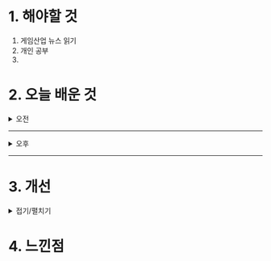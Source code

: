 
# 1. 해야할 것

1. 게임산업 뉴스 읽기 
2. 개인 공부  
3. 



# 2. 오늘 배운 것

<details>
<summary>오전</summary>

## 오늘의 뉴스
### 요약
10월 30일 수요일 오늘의 게임 뉴스

■ 배그 모바일, 국제 e스포츠 대회 ‘2024 PMGC’ 31일 개막
크래프톤(대표 김창한)이 운영하는 배틀그라운드 모바일의 최상위 국제 e스포츠 대회인 '2024 배틀그라운드 모바일 글로벌 챔피언십(2024 PUBG MOBILE Global Championship, 이하 2024 PMGC)'이 31일 개막합니다. 그룹 스테이지는 총 48개 팀이 옐로우, 레드, 그린 3개 그룹에 각각 16개 팀씩 편성돼 그룹별로 4일간 24개의 매치를 치르며, 그룹별 상위 3개 팀씩 총 9개 팀은 그랜드 파이널에 직행합니다.

■ 네오위즈 ‘안녕서울: 이태원편’, 지스타 2024 참가
네오위즈(공동대표 김승철, 배태근)는 자사가 퍼블리싱하는 '안녕서울: 이태원편'이 오는 11월 14일부터 17일까지 4일간 부산 벡스코(BEXCO)에서 열리는 국내 최대 게임쇼 '지스타 2024'에 참가한다고 30일 밝혔습니다. '안녕서울: 이태원편'은 지스타 BTC(일반 참관객) 1전시장에 위치한 '한국콘텐츠진흥원' 부스와 제 2전시장 '지스타 인디 쇼케이스' 두 곳에서 전시됩니다.

■ 제2회 부천 코스튬플레이 페스타’ 11월 2일 개최
한국만화영상진흥원(원장 신종철)은 오는 11월 2일(토) 부천시청 앞 잔디광장에서 시민과 코스어가 함께 즐길 수 있는 ‘제2회 부천 코스튬플레이 페스타’를 개최합니다. 시민 누구나 참여 가능한 이번 행사는 유명 캐릭터 분장을 한 코스튬플레이어와 함께 DJ음악박스 공연 및 야외만화방에서 만화책을 즐길 수 있는 이색공간으로 구성되어 부천국제만화축제의 풍경을 재현합니다.

■ SIE, '콘코드' 개발사 파이어워크 스튜디오 폐쇄 
출시 2주 만에 서비스 종료했던 '콘코드'의 개발사, 파이어워크 스튜디오도 문을 닫게 됐습니다. 해당 사항은 SIE 스튜디오 비즈니스 그룹의 허먼 헐스트 CEO가 보낸 사내 메일로, 스튜디오 사업을 강화하기 위해 산하 개발사 중 네온 코이와 파이어워크 스튜디오 두 곳을 폐쇄한다는 것이 핵심 내용입니다.

■ WiiU라 못 했던 '제노블X', 스위치로 리마스터 
정식 출시 불발로 국내에서는 쉽게 즐길 수 없었던 위유(WiiU)의 수작 중 하나였던 '제노블레이드 크로니클스 X'가 1편에 이어 데피니티브 에디션이라는 이름으로 리마스터되어 스위치로 출시됩니다. 넓은 오픈 필드를 무대로 시리즈 특유의 전투 시스템과 거대 로봇 스켈의 존재 역시 게임 플레이를 색다르게 만드는 요소다.- WiiU 오리지널: 이번 타이틀은 약 시리즈 출시 10년을 맞는 2025년 3월 20일 닌텐도 스위치로 출시됩니다.

■ 블록체인, 도로 위 '자율주행차' 고도화 이끈다
블록체인 기술이 자율주행차를 더 안전하고 효율적으로 작동할 수 있게 만든다는 연구 결과가 소개됐다, 해당 논리를 뒷받침하는 근거로는 '신뢰할 수 있는 데이터를 통한 의사 결정 개선', '차량간 통신 보호로 무단 접근 방지', '차량 데이터의 안전한 관리' 등이 언급됐습니다.  교통 상황이나 날씨 업데이트와 같은 실시간 데이터에 접속하는 것으로 차량의 경로나 행동을 조정할 수 있는 것은 물론, 이를 통해 내비게이션의 효율성 향상, 이동시간 단축, 안전조치 강화 등을 기대해 볼 수 있습니다.

■ [오피셜] 디플러스 기아, 감코진 교체...'제파-쏭-버블링'과 결별
디플러스 기아가 2024년을 함께한 감독, 코치진과 결별을 선언했습니다. 디플러스 기아는 "'제파' 이재민 감독, '버블링' 박준형 코치, '쏭' 김상수 코치와 디플러스 기아의 여정에 마침표를 찍습니다.

■ 아틀러스 신작 '메타포: 리판타지오' 어콜레이드 트레일러 공개
세가퍼블리싱코리아(대표 사이토 고)는 2024년 10월 11일에 전 세계 동시 발매된 ATLUS 스튜디오 제로의 신작 RPG, 『메타포: 리판타지오』의 전 세계 누적 판매량이 100만을 돌파했다고 밝혔습니다. 전 세계 누적 판매량 100만 돌파를 기념하여 어콜레이드 트레일러가 공개됐습니다.

■ 모바일 앱 '동물의 숲 포켓 캠프 컴플리트' 사전 등록 개시
스마트폰으로 플레이할 수 있는 「동물의 숲」의 앱, 『동물의 숲 포켓 캠프 컴플리트』가 희망소비자가격 19,000원으로 12월 3일(화) 배포 예정이며, App Store와 Google Play에서 사전 등록을 진행 중입니다. 동물의 숲 포켓 캠프 컴플리트』에서 플레이어는 캠핑장의 관리인이 되어 동물들이 모이는 활기찬 캠핑장을 만들게 된고 마음 가는 대로 물고기와 곤충을 잡을 수 있습니다.

■ 한국레노버, 현대백화점 문화센터와 함께 '레노버 태블릿 드로잉 클래스' 진행
한국레노버가 다가오는 연말을 맞아 어린이들에게 특별한 경험을 선사하기 위해 현대백화점 문화센터와 함께 '레노버와 함께하는 키즈 디지털 드로잉 클래스'를 진행합니다. 이번 프로그램은 11월부터 12월 사이 현대백화점(가든파이브점, 무역센터점, 킨텍스점, 판교점, 중동점)에 서 원데이 클래스 형태로 진행됩니다.

■ [뉴스] 컵 대회 창설, 단일 시즌 변화 등...LCK, 2025년 완전히 바뀐다 
2025년 LCK가 기존과는 확실히 달라진 대회 방식을 도입하면서 재미와 경쟁을 모두 잡는 역동적인 리그로 다시 태어난다.'리그 오브 레전드(LoL)' 이스포츠의 한국 프로 리그를 주최하는 리그 오브 레전드 챔피언스 코리아는 2025년 LCK가 완전히 달라진 포맷으로 돌아온다고 밝혔습니다. 2025 LCK 시즌의 변화는 지난 6월 발표한 '리그 오브 레전드 이스포츠: 더 밝은 미래의 기반 마련'에서 말한 글로벌 LoL 이스포츠 생태계의 주요 변화와 궤를 같이 합니다.

■ 마브렉스, IP 기반 체험형 서비스 ‘NFT 어드벤처’ 출시
블록체인 전문회사 마브렉스(MARBLEX)가 IP 기반 체험형 서비스 'NFT 어드벤처' 서비스를 오픈했다고 29일 밝혔습니다. 'NFT 어드벤처'는 콜라보레이션 NFT를 통해 스토리 콘텐츠를 진행, 다양한 소셜 미션 등을 플레이하며 보상을 얻고, NFT를 개성 있게 커스텀 할 수 있는 체험형 서비스입니다.

■ ‘인투 더 데드: 아워 다키스트 데이즈’ PC 버전 데모 공개
좀비가 창궐한 텍사스를 배경으로 한 픽폭(PikPok)의 쉘터 서바이벌 게임 "인투 더 데드: 아워 다키스트 데이즈"(Into the Dead: Our Darkest Days)가 PC 데모 버전을 스팀에 29일 공개했습니다. "인투 더 데드: 아워 다키스트 데이즈"의 첫번째 데모에서 여러분은 서바이벌 호러 탐험과 대피소 관리 메커니즘을 결합한 게임을 즐길 수 있습니다.

■ 크래프톤, 지스타 2024에서 신작 IP 공개한다
크래프톤이 11월 14일부터 17일까지 부산 벡스코에서 열리는 국제 게임 전시회 '지스타(G-STAR) 2024'에 참가해 다양한 장르의 프로젝트를 선보입니다. 크래프톤은 이번 지스타에서 '하이파이 러시(Hi-Fi RUSH)', '딩컴 투게더(Dinkum Together)', '프로젝트 아크(Project ARC)', 'inZOI(이하 인조이)', '마법소녀 카와이 러블리 즈큥도큥 바큥부큥 루루핑(이하 마법소녀 루루핑)'의 시연 기회를 제공하고 관람객을 위한 다채로운 이벤트를 진행합니다.

■ 비피엠지, 신설법인 통해 '테일즈런너RPG' 서비스한다
블록체인 기술 기업 비피엠지가 신설 법인인 블로믹스(Blomics)를 설립하고, 게임 사업 진출을 본격화합니다. '테일즈런너RPG'는 서브컬처 수집형 모바일 RPG 장르의 신작으로, 원작의 영웅들과 동화 속 스토리 세계관을 무대로 다양한 게임 콘텐츠와 전투를 경험할 수 있는 작품이 될 예정입니다.

■ 넷마블조정선수단, 제44회 ‘전국장애인체육대회’서 총 12개 메달 획득
넷마블문화재단(이사장 방준혁)은 지난 26일부터 28일까지 개최된 제44회 '전국장애인체육대회'에서 넷마블조정선수단이 총 12개 메달(금8, 은2, 동2)을 획득했다고 밝혔습니다. 넷마블조정선수단 주장인 강이성 선수는 "올해 마지막 대회까지 무사히 끝낼 수 있도록 아낌없는 지원 을 해준 넷마블과 넷마블문화재단에 감사드린다"며 "내년에도 감독님, 팀원들과 함께 더 좋은 성과를 낼 수 있도록 노력하겠다"고 소감을 밝혔습니다.

■ 큰 소리를 내면 끝, 공포 게임 '돈 스크림' 출시
하이퍼차지: 언박스드(HYPERCHARGE: UNBOXED)로 화제를 모았던 영국의 인디게임 개발사 디지털 사이버체리(Digital Cybercherries)가 핼러윈에 맞춰 신작 공포 게임 돈 스크림(DON’T SCREAM)의 정식 1.0 버전을 29일 출시했습니다. 90년대 파운드 푸티지 스타일에서 영감을 받은 이 게임은 플레이어가 미지의 숲에서 오싹한 18분을 보내는 콘셉트를 바탕으로 하며, 소리 지르는 순간 게임이 처음부터 다시 시작됩니다.

■ SOOP, 글로벌 발로란트 e스포츠 리그 ‘SVL 2024’ 개최
SOOP이 개최하는 글로벌 발로란트 e스포츠 리그 'SVL 2024'가 오는 12월 국내에서 열립니다. 올해 오프라인으로 진행되는 'SVL 2024' 대회에는 발로란트 e스포츠 상위 대회인 발로란트 챔피언스 투어(VCT)에 참여하는 인기 팀들이 대거 참가합니다.

■ 젭, '2024 온라인 에듀테크 박람회' 개최
젭(ZEP, 대표 김원배, 김상엽)은 '2024 온라인 에듀테크 박람회'를 다음 달 9일 자사 메타버스 플랫폼 젭에서 개최한다고 29일 밝혔습니다. 젭은 이번 행사에서 현직 교사가 직접 연사로 나서는 발표 세션을 20개 이상 준비해 실제 수업에 적용할 수 있는 유용한 에듀테크 활용 사례를 공유합니다.

■ 컴투스홀딩스, ‘제노니아’ 출시 500일 기념 업데이트 진행
컴투스홀딩스(대표 정철호)는 MMORPG '제노니아'의 출시 500일을 앞두고 대규모 업데이트를 진행한다고 29일 밝혔습니다. 다음 달 14일까지 진행되는 미션 이벤트 '500일 축하 지령'에서 특수 던전 몬스터 처치, 기사단 기부, 장비 재련 등 총 8개 미션을 완료하면 '제노니아 장신구 강화 주문서'를 얻을 수 있습니다.

■ 렐루게임즈, ‘AI콘텐츠 페스티벌 2024’ 참가
크래프톤(대표 김창한) 산하의 크리에이티브 스튜디오 렐루게임즈(대표 김민정)가 10월 31일부터 11월 2일까지 3일간 진행되는 'AI콘텐츠 페스티벌 2024'에 참가합니다. 31일에 진행되는 콘퍼런스에서는 '언커버 더 스모킹 건'의 개발을 총괄한 한규선 렐루게임즈 PD가 'AI 콘텐츠  창작 사례' 세션에서 'AI로 게임을 어디까지 만들 수 있을까?'라는 주제로 강연을 진행할 예정입니다.
</details>

****

<details>
<summary>오후</summary>


</details>

****


# 3. 개선


<details>
<summary>접기/펼치기</summary>


</details>



# 4. 느낀점


